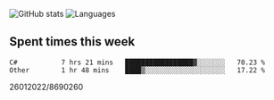 ![GitHub stats](https://github-readme-stats.vercel.app/api?username=emipa606&theme=github_dark&show_icons=true) 
![Languages](https://github-readme-stats.vercel.app/api/top-langs/?username=emipa606&theme=github_dark&layout=compact)

## Spent times this week
<!--START_SECTION:waka-->

```text
C#           7 hrs 21 mins   █████████████████▓░░░░░░░   70.23 %
Other        1 hr 48 mins    ████▒░░░░░░░░░░░░░░░░░░░░   17.22 %
```

<!--END_SECTION:waka-->


26012022/8690260
